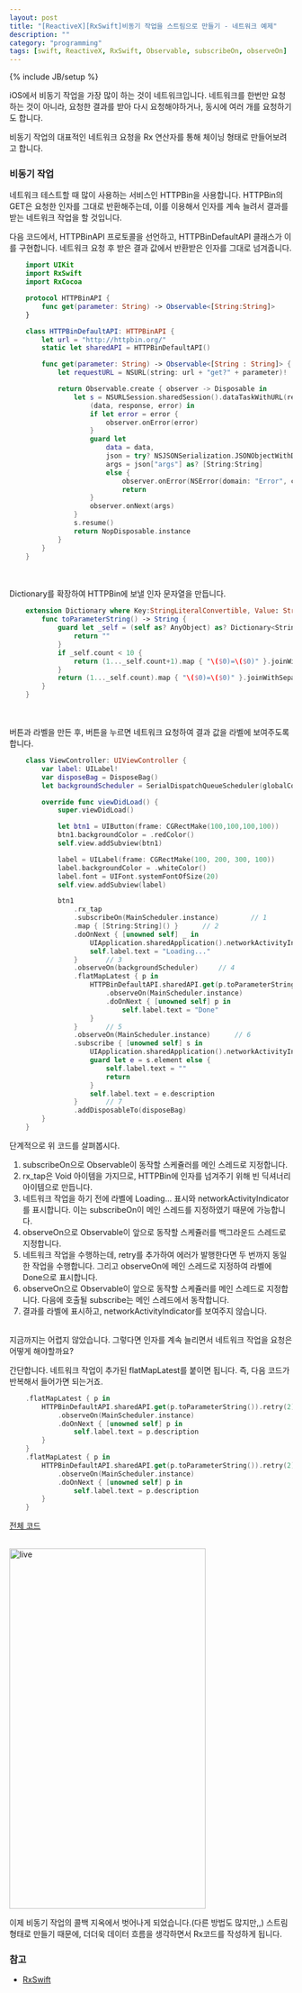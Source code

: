 ```yaml
---
layout: post
title: "[ReactiveX][RxSwift]비동기 작업을 스트림으로 만들기 - 네트워크 예제"
description: ""
category: "programming"
tags: [swift, ReactiveX, RxSwift, Observable, subscribeOn, observeOn]
---
```

{% include JB/setup %}

iOS에서 비동기 작업을 가장 많이 하는 것이 네트워크입니다. 네트워크를 한번만 요청하는 것이 아니라, 요청한 결과를 받아 다시 요청해야하거나, 동시에 여러 개를 요청하기도 합니다.

비동기 작업의 대표적인 네트워크 요청을 Rx 연산자를 통해 체이닝 형태로 만들어보려고 합니다.

### 비동기 작업

네트워크 테스트할 때 많이 사용하는 서비스인 HTTPBin을 사용합니다. HTTPBin의 GET은 요청한 인자를 그대로 반환해주는데, 이를 이용해서 인자를 계속 늘려서 결과를 받는 네트워크 작업을 할 것입니다.

다음 코드에서, HTTPBinAPI 프로토콜을 선언하고, HTTPBinDefaultAPI 클래스가 이를 구현합니다. 네트워크 요청 후 받은 결과 값에서 반환받은 인자를 그대로 넘겨줍니다.

```swift
	import UIKit
	import RxSwift
	import RxCocoa

	protocol HTTPBinAPI {
		func get(parameter: String) -> Observable<[String:String]>
	}

	class HTTPBinDefaultAPI: HTTPBinAPI {
		let url = "http://httpbin.org/"
		static let sharedAPI = HTTPBinDefaultAPI()

		func get(parameter: String) -> Observable<[String : String]> {
			let requestURL = NSURL(string: url + "get?" + parameter)!

			return Observable.create { observer -> Disposable in
				let s = NSURLSession.sharedSession().dataTaskWithURL(requestURL) {
					(data, response, error) in
					if let error = error {
						observer.onError(error)
					}
					guard let
						data = data,
						json = try? NSJSONSerialization.JSONObjectWithData(data, options: []),
						args = json["args"] as? [String:String]
						else {
							observer.onError(NSError(domain: "Error", code: 1, userInfo: nil))
							return
					}
					observer.onNext(args)
				}
				s.resume()
				return NopDisposable.instance
			}
		}
	}
```

<br/><br/>Dictionary를 확장하여 HTTPBin에 보낼 인자 문자열을 만듭니다.

```swift
	extension Dictionary where Key:StringLiteralConvertible, Value: StringLiteralConvertible {
		func toParameterString() -> String {
			guard let _self = (self as? AnyObject) as? Dictionary<String, String> else {
				return ""
			}
			if _self.count < 10 {
				return (1..._self.count+1).map { "\($0)=\($0)" }.joinWithSeparator("&")
			}
			return (1..._self.count).map { "\($0)=\($0)" }.joinWithSeparator("&")
		}
	}
```


<br/><br/>버튼과 라벨을 만든 후, 버튼을 누르면 네트워크 요청하여 결과 값을 라벨에 보여주도록 합니다.

```swift
	class ViewController: UIViewController {
		var label: UILabel!
		var disposeBag = DisposeBag()
		let backgroundScheduler = SerialDispatchQueueScheduler(globalConcurrentQueueQOS: .Background)

		override func viewDidLoad() {
			super.viewDidLoad()

			let btn1 = UIButton(frame: CGRectMake(100,100,100,100))
			btn1.backgroundColor = .redColor()
			self.view.addSubview(btn1)

			label = UILabel(frame: CGRectMake(100, 200, 300, 100))
			label.backgroundColor = .whiteColor()
			label.font = UIFont.systemFontOfSize(20)
			self.view.addSubview(label)

			btn1
				.rx_tap
				.subscribeOn(MainScheduler.instance)		// 1
				.map { [String:String]() }		// 2
				.doOnNext { [unowned self] _ in
					UIApplication.sharedApplication().networkActivityIndicatorVisible = true
					self.label.text = "Loading..."
				}		// 3
				.observeOn(backgroundScheduler)		// 4
				.flatMapLatest { p in
					HTTPBinDefaultAPI.sharedAPI.get(p.toParameterString()).retry(2)
						.observeOn(MainScheduler.instance)
						.doOnNext { [unowned self] p in
							self.label.text = "Done"
					}
				}		// 5
				.observeOn(MainScheduler.instance)		// 6
				.subscribe { [unowned self] s in
					UIApplication.sharedApplication().networkActivityIndicatorVisible = false
					guard let e = s.element else {
						self.label.text = ""
						return
					}
					self.label.text = e.description
				}		// 7
				.addDisposableTo(disposeBag)
		}
	}
```

단계적으로 위 코드를 살펴봅시다.

1. subscribeOn으로 Observable이 동작할 스케쥴러를 메인 스레드로 지정합니다.
2. rx_tap은 Void 아이템을 가지므로, HTTPBin에 인자를 넘겨주기 위해 빈 딕셔너리 아이템으로 만듭니다.
3. 네트워크 작업을 하기 전에 라벨에 Loading... 표시와 networkActivityIndicator를 표시합니다. 이는 subscribeOn이 메인 스레드를 지정하였기 때문에 가능합니다.
4. observeOn으로 Observable이 앞으로 동작할 스케쥴러를 백그라운드 스레드로 지정합니다.
5. 네트워크 작업을 수행하는데, retry를 추가하여 에러가 발행한다면 두 번까지 동일한 작업을 수행합니다. 그리고 observeOn에 메인 스레드로 지정하여 라벨에 Done으로 표시합니다.
6. observeOn으로 Observable이 앞으로 동작할 스케쥴러를 메인 스레드로 지정합니다. 다음에 호출될 subscribe는 메인 스레드에서 동작합니다.
7. 결과를 라벨에 표시하고, networkActivityIndicator를 보여주지 않습니다.

<br/>지금까지는 어렵지 않았습니다. 그렇다면 인자를 계속 늘리면서 네트워크 작업을 요청은 어떻게 해야할까요?

간단합니다. 네트워크 작업이 추가된 flatMapLatest를 붙이면 됩니다. 즉, 다음 코드가 반복해서 들어가면 되는거죠.

```swift
	.flatMapLatest { p in
		HTTPBinDefaultAPI.sharedAPI.get(p.toParameterString()).retry(2)
			.observeOn(MainScheduler.instance)
			.doOnNext { [unowned self] p in
				self.label.text = p.description
		}
	}
	.flatMapLatest { p in
		HTTPBinDefaultAPI.sharedAPI.get(p.toParameterString()).retry(2)
			.observeOn(MainScheduler.instance)
			.doOnNext { [unowned self] p in
				self.label.text = p.description
		}
	}
```

[전체 코드](https://gist.github.com/minsOne/fddfa60bc13989bfd15707894f5d69b2)

<br/><a data-flickr-embed="true"  href="https://www.flickr.com/photos/134677242@N06/26422927964/in/dateposted-public/" title="live"><img src="https://farm8.staticflickr.com/7657/26422927964_351a276f9d_z.jpg" width="349" height="640" alt="live"></a><script async src="//embedr.flickr.com/assets/client-code.js" charset="utf-8"></script>

이제 비동기 작업의 콜백 지옥에서 벗어나게 되었습니다.(다른 방법도 많지만,,) 스트림 형태로 만들기 때문에, 더더욱 데이터 흐름을 생각하면서 Rx코드를 작성하게 됩니다.

### 참고

* [RxSwift](https://github.com/ReactiveX/RxSwift)
